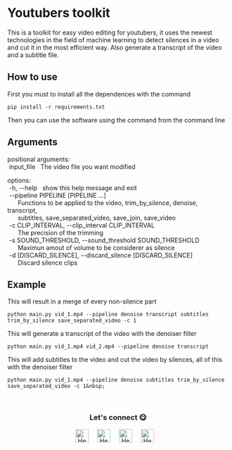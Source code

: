 # Youtubers toolkit

This is a toolkit for easy video editing for youtubers, it uses the newest technologies in the field of machine learning to detect silences in a video and cut it in the most efficient way.
Also generate a transcript of the video and a subtitle file.

## How to use 
First you must to install all the dependences with the command 
~~~
pip install -r requirements.txt
~~~
Then you can use the software using the command from the command line

## Arguments
positional arguments:<br>
&nbsp;input_file&nbsp;&nbsp;&nbsp;The video file you want modified<br>

options:<br>
&nbsp;-h, --help&nbsp;&nbsp;&nbsp;show this help message and exit<br>
&nbsp;--pipeline PIPELINE [PIPELINE ...]<br>
&nbsp;&nbsp;&nbsp;&nbsp;&nbsp;&nbsp;Functions to be applied to the video, trim_by_silence, denoise, transcript,<br>
&nbsp;&nbsp;&nbsp;&nbsp;&nbsp;&nbsp;subtitles, save_separated_video, save_join, save_video<br>
&nbsp;-c CLIP_INTERVAL, --clip_interval CLIP_INTERVAL<br>
&nbsp;&nbsp;&nbsp;&nbsp;&nbsp;&nbsp;The precision of the trimming<br>
&nbsp;-s SOUND_THRESHOLD, --sound_threshold SOUND_THRESHOLD<br>
&nbsp;&nbsp;&nbsp;&nbsp;&nbsp;&nbsp;Maximun amout of volume to be considerer as silence<br>
&nbsp;-d [DISCARD_SILENCE], --discard_silence [DISCARD_SILENCE]<br>
&nbsp;&nbsp;&nbsp;&nbsp;&nbsp;&nbsp;Discard silence clips<br>

## Example
This will result in a merge of every non-silence part 
~~~
python main.py vid_1.mp4 --pipeline denoise transcript subtitles trim_by_silence save_separated_video -c 1
~~~

This will generate a transcript of the video with the denoiser filter
~~~
python main.py vid_1.mp4 vid_2.mp4 --pipeline denoise transcript
~~~

This will add subtitles to the video and cut the video by silences, all of this with the denoiser filter
~~~
python main.py vid_1.mp4 --pipeline denoise subtitles trim_by_silence save_separated_video -c 1&nbsp;
~~~
<br>

<div align="center">
<h3 align="center">Let's connect 😋</h3>
</div>
<p align="center">
<a href="https://www.linkedin.com/in/hector-pulido-17547369/" target="blank">
<img align="center" width="30px" alt="Hector's LinkedIn" src="https://www.vectorlogo.zone/logos/linkedin/linkedin-icon.svg"/></a> &nbsp; &nbsp;
<a href="https://twitter.com/Hector_Pulido_" target="blank">
<img align="center" width="30px" alt="Hector's Twitter" src="https://www.vectorlogo.zone/logos/twitter/twitter-official.svg"/></a> &nbsp; &nbsp;
<a href="https://www.twitch.tv/hector_pulido_" target="blank">
<img align="center" width="30px" alt="Hector's Twitch" src="https://www.vectorlogo.zone/logos/twitch/twitch-icon.svg"/></a> &nbsp; &nbsp;
<a href="https://www.youtube.com/channel/UCS_iMeH0P0nsIDPvBaJckOw" target="blank">
<img align="center" width="30px" alt="Hector's Youtube" src="https://www.vectorlogo.zone/logos/youtube/youtube-icon.svg"/></a> &nbsp; &nbsp;

</p>
